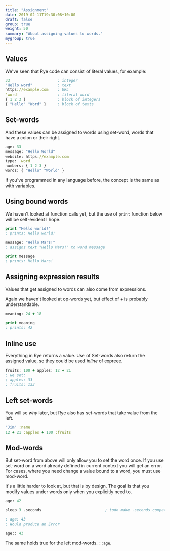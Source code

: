 ```yaml
---
title: "Assignment"
date: 2019-02-11T19:30:08+10:00
draft: false
group: true
weight: 50
summary: "About assigning values to words."
mygroup: true
---
```


## Values

We've seen that Rye code can consist of literal values, for example:

```clojure
33                     ; integer
"Hello word"           ; text
https://example.com    ; URL
'word                  ; literal word
{ 1 2 3 }              ; block of integers
{ "Hello" "Word" }     ; block of texts
```

## Set-words

And these values can be assigned to words using set-word, words that have a colon or their right.


```clojure
age: 33
message: "Hello World"
website: https://example.com
type: 'word
numbers: { 1 2 3 }
words: { "Hello" "World" }
```

If you've programmed in any language before, the concept is the same as with variables.

## Using bound words

We haven't looked at function calls yet, but the use of `print` function below will be self-evident I hope.

```clojure
print "Hello world!"
; prints: Hello world!

message: "Hello Mars!"
; assigns text "Hello Mars!" to word message

print message
; prints: Hello Mars!
```

## Assigning expression results

Values that get assigned to words can also come from expressions.

Again we haven't looked at op-words yet, but effect of + is probably understandable.

```clojure
meaning: 24 + 18

print meaning
; prints: 42
```

## Inline use

Everything in Rye returns a value. Use of Set-words also return the assigned value, so they could be used _inline_ of expreee.

```clojure
fruits: 100 + apples: 12 + 21
; we set:
; apples: 33
; fruits: 133
```

## Left set-words

You will se _why_ later, but Rye also has set-words that take value from the left.

```clojure
"Jim" :name
12 + 21 :apples + 100 :fruits
```

## Mod-words

But set-word from above will only allow you to set the word once. If you use set-word on a word already defined in current context
you will get an error. For cases, where you need change a value bound to a word, you must use mod-word.

It's a little harder to look at, but that is by design. The goal is that you modify values under words only when you explicitly need to.

```clojure
age: 42

sleep 3 .seconds                            ; todo make .seconds compat.

; age: 43
; Would produce an Error

age:: 43
```

The same holds true for the left mod-words. `::age`.
